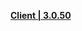 **[Client | 3.0.50](https://autopatchcn.yuanshen.com/client_app/download/beta_pc/20220822195020_wFWbfyNuRkzZk9SC/YuanShen_3.0.50_beta.zip)**
